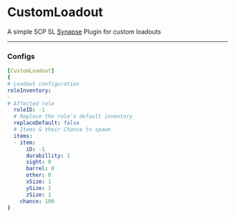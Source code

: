 # CustomLoadout

A simple SCP SL [Synapse](https://github.com/SynapseSL/Synapse/) Plugin for custom loadouts  

---
### Configs

```yaml
[CustomLoadout]
{
# Loadout configuration
roleInventory:
-
# Affected role
  roleID: -1
  # Replace the role's default inventory
  replaceDefault: false
  # Items & their Chance to spawn
  items:
  - item:
      iD: -1
      durabillity: 1
      sight: 0
      barrel: 0
      other: 0
      xSize: 1
      ySize: 1
      zSize: 1
    chance: 100
}
```
